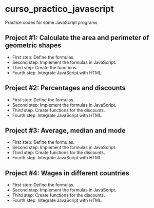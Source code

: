 # curso_practico_javascript
Practice codes for some JavaScript programs 

## Project #1: Calculate the area and perimeter of geometric shapes

- First step: Define the formulas.
- Second step: Implement the formulas in JavaScript.
- Third step: Create the functions.
- Fourth step: Integrate JavaScript with HTML.

## Project #2: Percentages and discounts

- First step: Define the formulas.
- Second step: Implement the formulas in JavaScript.
- Third step: Create functions for the discounts.
- Fourth step: Integrate JavaScript with HTML.

## Project #3: Average, median and mode

- First step: Define the formulas.
- Second step: Implement the formulas in JavaScript.
- Third step: Create functions for the discounts.
- Fourth step: Integrate JavaScript with HTML.

## Project #4: Wages in different countries

- First step: Define the formulas.
- Second step: Implement the formulas in JavaScript.
- Third step: Create functions for the discounts.
- Fourth step: Integrate JavaScript with HTML.